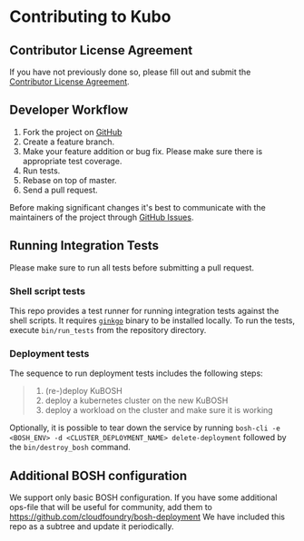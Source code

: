 # Contributing to Kubo

## Contributor License Agreement
If you have not previously done so, please fill out and submit the [Contributor License Agreement](https://cla.pivotal.io/sign/pivotal). 

## Developer Workflow
1. Fork the project on [GitHub](https://github.com/pivotal-cf-experimental/kubo-deployment)
1. Create a feature branch.
1. Make your feature addition or bug fix. Please make sure there is appropriate test coverage.
1. Run tests.
1. Rebase on top of master.
1. Send a pull request.

Before making significant changes it's best to communicate with the maintainers of the project through [GitHub Issues](https://github.com/pivotal-cf-experimental/kubo-deployment/issues).

## Running Integration Tests

Please make sure to run all tests before submitting a pull request.

### Shell script tests

This repo provides a test runner for running integration tests against the shell scripts. It requires [`ginkgo`](https://github.com/onsi/ginkgo) binary to be installed locally. To run the tests, execute `bin/run_tests` from the repository directory.

### Deployment tests

The sequence to run deployment tests includes the following steps:

>  1. (re-)deploy KuBOSH
>  1. deploy a kubernetes cluster on the new KuBOSH
>  1. deploy a workload on the cluster and make sure it is working

Optionally, it is possible to tear down the service by running `bosh-cli -e <BOSH_ENV> -d <CLUSTER_DEPLOYMENT_NAME> delete-deployment` followed by the `bin/destroy_bosh` command.

## Additional BOSH configuration
We support only basic BOSH configuration. If you have some additional ops-file that will be useful for community, add them to https://github.com/cloudfoundry/bosh-deployment We have included this repo as a subtree and update it periodically.
